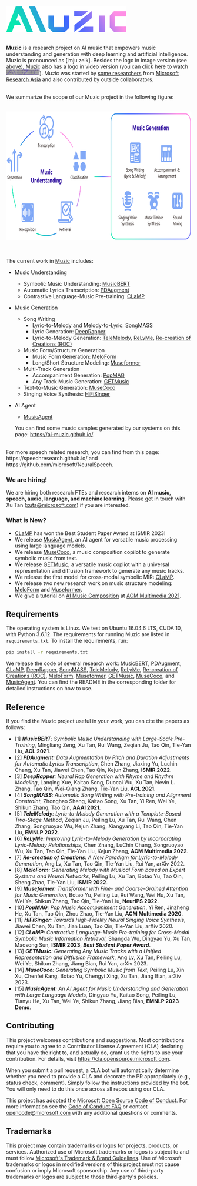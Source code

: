 <br/>
<a href="https://github.com/microsoft/muzic"><img src="img/logo_gradient.png" height="70"> </a>
<br/>
<br/>

**Muzic** is a research project on AI music that empowers music understanding and generation with deep learning and artificial intelligence. 
Muzic is pronounced as [ˈmjuːzeik]. Besides the logo in image version (see above), Muzic also has a logo in video version (you can click here to watch <a href="https://ai-muzic.github.io/muzic_logo/"><img src="img/muzic_video_logo.PNG" title="Muzic Video Logo" height="15"/></a>). Muzic was started by [some researchers](https://www.microsoft.com/en-us/research/project/ai-music/) from [Microsoft Research Asia](https://www.microsoft.com/en-us/research/lab/microsoft-research-asia/) and also contributed by outside collaborators.  



<!-- [![Muzic Video Logo](img/muzic_video_logo.PNG)](https://ai-muzic.github.io/muzic_logo/ "Muzic Video Logo") -->
  

 

<br/>
We summarize the scope of our Muzic project in the following figure:
<br/><br/>
<p align="center">
<a href="https://github.com/microsoft/muzic">
  <img src="img/concept_map_new.png" height="350"/>
</a>
</p>
<br/>


The current work in [Muzic](https://www.microsoft.com/en-us/research/project/ai-music/) includes:
* Music Understanding
  + Symbolic Music Understanding: [MusicBERT](https://arxiv.org/abs/2106.05630)
  + Automatic Lyrics Transcription: [PDAugment](https://arxiv.org/abs/2109.07940) 
  + Contrastive Language-Music Pre-training: [CLaMP](https://arxiv.org/abs/2304.11029)
* Music Generation
  + Song Writing 
    + Lyric-to-Melody and Melody-to-Lyric: [SongMASS](https://arxiv.org/abs/2012.05168)
    + Lyric Generation: [DeepRapper](https://arxiv.org/abs/2107.01875)
    + Lyric-to-Melody Generation: [TeleMelody](https://arxiv.org/abs/2109.09617), [ReLyMe](https://arxiv.org/abs/2207.05688), [Re-creation of Creations (ROC)](https://arxiv.org/abs/2208.05697)
  + Music Form/Structure Generation
    + Music Form Generation: [MeloForm](https://arxiv.org/abs/2208.14345)  
    + Long/Short Structure Modeling: [Museformer](https://arxiv.org/abs/2210.10349)
  + Multi-Track Generation 
    + Accompaniment Generation: [PopMAG](https://arxiv.org/abs/2008.07703)
    + Any Track Music Generation: [GETMusic](https://arxiv.org/abs/2305.10841)
  + Text-to-Music Generation: [MuseCoco](https://arxiv.org/abs/2306.00110)
  + Singing Voice Synthesis: [HiFiSinger](https://arxiv.org/abs/2009.01776)
* AI Agent
  + [MusicAgent](https://arxiv.org/abs/2310.11954)  

  You can find some music samples generated by our systems on this page: https://ai-muzic.github.io/.
<br>
For more speech related research, you can find from this page: https://speechresearch.github.io/ and https://github.com/microsoft/NeuralSpeech.

### We are hiring! 
We are hiring both research FTEs and research interns on **AI music, speech, audio, language, and machine learning**. Please get in touch with Xu Tan (xuta@microsoft.com) if you are interested. 


### What is New?
+ [CLaMP](https://arxiv.org/abs/2304.11029) has won the Best Student Paper Award at ISMIR 2023! 
+ We release [MusicAgent](https://arxiv.org/abs/2310.11954), an AI agent for versatile music processing using large language models.
+ We release [MuseCoco](https://arxiv.org/abs/2306.00110), a music composition copilot to generate symbolic music from text.
+ We release [GETMusic](https://arxiv.org/abs/2305.10841), a versatile music copliot with a universal representation and diffusion framework to generate any music tracks.
+ We release the first model for cross-modal symbolic MIR: [CLaMP](https://arxiv.org/abs/2304.11029).
+ We release two new research work on music structure modeling: [MeloForm](https://arxiv.org/abs/2208.14345) and [Museformer](https://arxiv.org/abs/2210.10349).
+ We give a tutorial on [AI Music Composition](https://www.microsoft.com/en-us/research/uploads/prod/2021/10/Tutorial-on-AI-Music-Composition-@ACM-MM-2021.pdf) at [ACM Multimedia 2021](https://2021.acmmm.org/).


## Requirements

The operating system is Linux. We test on Ubuntu 16.04.6 LTS, CUDA 10, with Python 3.6.12. The requirements for running Muzic are listed in `requirements.txt`. To install the requirements, run:
```bash
pip install -r requirements.txt
```
We release the code of several research work: [MusicBERT](musicbert), [PDAugment](pdaugment), [CLaMP](clamp), [DeepRapper](deeprapper), [SongMASS](songmass), [TeleMelody](telemelody), [ReLyMe](relyme), [Re-creation of Creations (ROC)](roc), [MeloForm](meloform), [Museformer](museformer), [GETMusic](getmusic), [MuseCoco](musecoco), and [MusicAgent](musicagent). You can find the README in the corresponding folder for detailed instructions on how to use. 



## Reference

If you find the Muzic project useful in your work, you can cite the papers as follows:

* [1] ***MusicBERT**: Symbolic Music Understanding with Large-Scale Pre-Training*, Mingliang Zeng, Xu Tan, Rui Wang, Zeqian Ju, Tao Qin, Tie-Yan Liu, **ACL 2021**.  
* [2] ***PDAugment**: Data Augmentation by Pitch and Duration Adjustments for Automatic Lyrics Transcription*, Chen Zhang, Jiaxing Yu, Luchin Chang, Xu Tan, Jiawei Chen, Tao Qin, Kejun Zhang, **ISMIR 2022**.
* [3] ***DeepRapper**: Neural Rap Generation with Rhyme and Rhythm Modeling*, Lanqing Xue, Kaitao Song, Duocai Wu, Xu Tan, Nevin L. Zhang, Tao Qin, Wei-Qiang Zhang, Tie-Yan Liu, **ACL 2021**. 
* [4] ***SongMASS**: Automatic Song Writing with Pre-training and Alignment Constraint*, Zhonghao Sheng, Kaitao Song, Xu Tan, Yi Ren, Wei Ye, Shikun Zhang, Tao Qin, **AAAI 2021**.
* [5] ***TeleMelody**: Lyric-to-Melody Generation with a Template-Based Two-Stage Method*, Zeqian Ju, Peiling Lu, Xu Tan, Rui Wang, Chen Zhang, Songruoyao Wu, Kejun Zhang, Xiangyang Li, Tao Qin, Tie-Yan Liu, **EMNLP 2022**.
* [6] ***ReLyMe**: Improving Lyric-to-Melody Generation by Incorporating Lyric-Melody Relationships*, Chen Zhang, LuChin Chang, Songruoyao Wu, Xu Tan, Tao Qin, Tie-Yan Liu, Kejun Zhang, **ACM Multimedia 2022**.
* [7] ***Re-creation of Creations**: A New Paradigm for Lyric-to-Melody Generation*, Ang Lv, Xu Tan, Tao Qin, Tie-Yan Liu, Rui Yan, arXiv 2022. 
* [8] ***MeloForm**: Generating Melody with Musical Form based on Expert Systems and Neural Networks*, Peiling Lu, Xu Tan, Botao Yu, Tao Qin, Sheng Zhao, Tie-Yan Liu, **ISMIR 2022**. 
* [9] ***Museformer**: Transformer with Fine- and Coarse-Grained Attention for Music Generation*, Botao Yu, Peiling Lu, Rui Wang, Wei Hu, Xu Tan, Wei Ye, Shikun Zhang, Tao Qin, Tie-Yan Liu, **NeurIPS 2022**.
* [10] ***PopMAG**: Pop Music Accompaniment Generation*, Yi Ren, Jinzheng He, Xu Tan, Tao Qin, Zhou Zhao, Tie-Yan Liu, **ACM Multimedia 2020**.
* [11] ***HiFiSinger**: Towards High-Fidelity Neural Singing Voice Synthesis*, Jiawei Chen, Xu Tan, Jian Luan, Tao Qin, Tie-Yan Liu, arXiv 2020.
* [12] ***CLaMP**: Contrastive Language-Music Pre-training for Cross-Modal Symbolic Music Information Retrieval*, Shangda Wu, Dingyao Yu, Xu Tan, Maosong Sun, **ISMIR 2023**, ***Best Student Paper Award***.
* [13] ***GETMusic**: Generating Any Music Tracks with a Unified Representation and Diffusion Framework*, Ang Lv, Xu Tan, Peiling Lu, Wei Ye, Shikun Zhang, Jiang Bian, Rui Yan, arXiv 2023.
* [14] ***MuseCoco**: Generating Symbolic Music from Text*, Peiling Lu, Xin Xu, Chenfei Kang, Botao Yu, Chengyi Xing, Xu Tan, Jiang Bian, arXiv 2023.
* [15] ***MusicAgent**: An AI Agent for Music Understanding and Generation with Large Language Models*, Dingyao Yu, Kaitao Song, Peiling Lu, Tianyu He, Xu Tan, Wei Ye, Shikun Zhang, Jiang Bian, **EMNLP 2023 Demo**.


## Contributing

This project welcomes contributions and suggestions.  Most contributions require you to agree to a
Contributor License Agreement (CLA) declaring that you have the right to, and actually do, grant us
the rights to use your contribution. For details, visit https://cla.opensource.microsoft.com.

When you submit a pull request, a CLA bot will automatically determine whether you need to provide
a CLA and decorate the PR appropriately (e.g., status check, comment). Simply follow the instructions
provided by the bot. You will only need to do this once across all repos using our CLA.

This project has adopted the [Microsoft Open Source Code of Conduct](https://opensource.microsoft.com/codeofconduct/).
For more information see the [Code of Conduct FAQ](https://opensource.microsoft.com/codeofconduct/faq/) or
contact [opencode@microsoft.com](mailto:opencode@microsoft.com) with any additional questions or comments.

## Trademarks

This project may contain trademarks or logos for projects, products, or services. Authorized use of Microsoft 
trademarks or logos is subject to and must follow 
[Microsoft's Trademark & Brand Guidelines](https://www.microsoft.com/en-us/legal/intellectualproperty/trademarks/usage/general).
Use of Microsoft trademarks or logos in modified versions of this project must not cause confusion or imply Microsoft sponsorship.
Any use of third-party trademarks or logos are subject to those third-party's policies.

